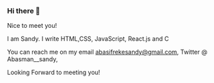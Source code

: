 

### Hi there 👋
Nice to meet you!

I am Sandy. I write HTML,CSS, JavaScript, React.js and C

You can reach me on my email abasifrekesandy@gmail.com,
Twitter @ Abasman__sandy,

Looking Forward to meeting you!





